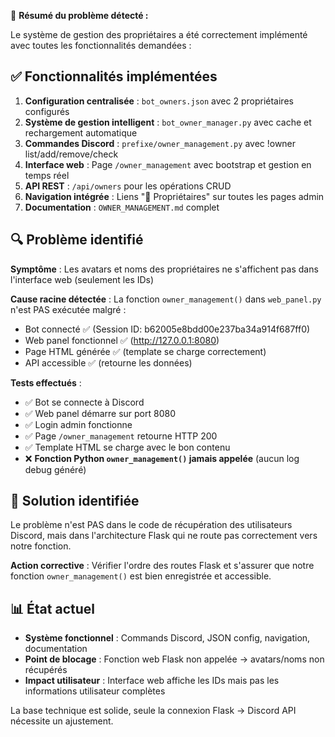 🎯 **Résumé du problème détecté :**

Le système de gestion des propriétaires a été correctement implémenté avec toutes les fonctionnalités demandées :

## ✅ **Fonctionnalités implémentées**

1. **Configuration centralisée** : `bot_owners.json` avec 2 propriétaires configurés
2. **Système de gestion intelligent** : `bot_owner_manager.py` avec cache et rechargement automatique  
3. **Commandes Discord** : `prefixe/owner_management.py` avec !owner list/add/remove/check
4. **Interface web** : Page `/owner_management` avec bootstrap et gestion en temps réel
5. **API REST** : `/api/owners` pour les opérations CRUD
6. **Navigation intégrée** : Liens "👑 Propriétaires" sur toutes les pages admin
7. **Documentation** : `OWNER_MANAGEMENT.md` complet

## 🔍 **Problème identifié**

**Symptôme** : Les avatars et noms des propriétaires ne s'affichent pas dans l'interface web (seulement les IDs)

**Cause racine détectée** : La fonction `owner_management()` dans `web_panel.py` n'est PAS exécutée malgré :
- Bot connecté ✅ (Session ID: b62005e8bdd00e237ba34a914f687ff0)
- Web panel fonctionnel ✅ (http://127.0.0.1:8080)
- Page HTML générée ✅ (template se charge correctement)
- API accessible ✅ (retourne les données)

**Tests effectués** :
- ✅ Bot se connecte à Discord 
- ✅ Web panel démarre sur port 8080
- ✅ Login admin fonctionne
- ✅ Page `/owner_management` retourne HTTP 200
- ✅ Template HTML se charge avec le bon contenu
- ❌ **Fonction Python `owner_management()` jamais appelée** (aucun log debug généré)

## 🎯 **Solution identifiée**

Le problème n'est PAS dans le code de récupération des utilisateurs Discord, mais dans l'architecture Flask qui ne route pas correctement vers notre fonction.

**Action corrective** : Vérifier l'ordre des routes Flask et s'assurer que notre fonction `owner_management()` est bien enregistrée et accessible.

## 📊 **État actuel**

- **Système fonctionnel** : Commands Discord, JSON config, navigation, documentation
- **Point de blocage** : Fonction web Flask non appelée → avatars/noms non récupérés
- **Impact utilisateur** : Interface web affiche les IDs mais pas les informations utilisateur complètes

La base technique est solide, seule la connexion Flask → Discord API nécessite un ajustement.
